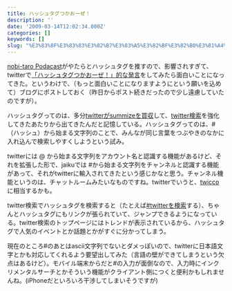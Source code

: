 ```yaml
---
title: ハッシュタグつかおーぜ！
description: ''
date: '2009-03-14T12:02:34.000Z'
categories: []
keywords: []
slug: "%E3%83%8F%E3%83%83%E3%82%B7%E3%83%A5%E3%82%BF%E3%82%B0%E3%81%A4%E3%81%8B%E3%81%8A%E3%83%BC%E3%81%9C%EF%BC%81"
---
```

[nobi-taro Podacast](http://www.castalia.jp/podcast/1582)がやたらとハッシュタグを推すので、影響されすぎて、twitterで[「ハッシュタグつかおーぜ！」的な発言](https://twitter.com/hiro/status/1321802628)をしてみたら面白いことになってきた。というわけで、（もっと面白いことになりますようにという願いを込めて）ブログにポストしておく（昨日からポスト続きだったので少し遠慮していたのですが）。

ハッシュタグってのは、多分[twitterがsummizeを買収](http://www.itmedia.co.jp/news/articles/0807/17/news021.html)して、[twitter検索](http://search.twitter.com/)を強化してきたあたりから出てきたんだと記憶している。ハッシュタグってのは、#（ハッシュ）から始まる文字列のことで、みんなが同じ言葉をつぶやきのなかに入れ込んで検索しやすくしようという試み。

twitterには @ から始まる文字列をアカウント名と認識する機能があるけど、それを拡張した形で、jaikuでは #から始まる文字列をチャンネルと認識する機能があって、それがtwitterに輸入されてきたという感じかなと思う。チャンネル機能というのは、チャットルームみたいなものですね。twitterでいうと、[twicco](http://twicco.jp/)に相当するかも。

twitter検索でハッシュタグを検索すると（たとえば[#twitterを検索](http://search.twitter.com/search?q=%23twitter)する）、ちゃんとハッシュタグにもリンクが張られていて、ジャンプできるようになっている。twitter検索のトップページにはトレンドが表示されているから、ハッシュタグで人気のイベントとか話題とかがすぐに分かってしまう。

現在のところ#のあとはascii文字列でないとダメっぽいので、twitterに日本語文字とかも対応してくれるよう要望出してみた（言語の壁ができてしまうという欠点はあるけど）。モバイル端末からだと#の入力が面倒なので、入力時にインクリメンタルサーチとかそういう機能がクライアント側につくと便利かもしれませんね。(iPhoneだといろいろ干渉してしまいそうですが)